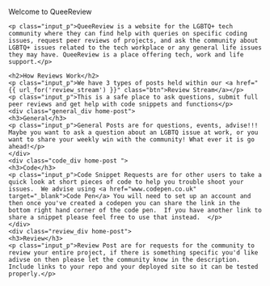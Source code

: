 
Welcome to QueeReview

    <p class="input_p">QueeReview is a website for the LGBTQ+ tech community where they can find help with queries on specific coding issues, request peer reviews of projects, and ask the community about LGBTQ+ issues related to the tech workplace or any general life issues they may have. QueeReview is a place offering tech, work and life support.</p>

    <h2>How Reviews Work</h2>
    <p class="input_p">We have 3 types of posts held within our <a href="{{ url_for('review_stream') }}" class="btn">Review Stream</a></p>
    <p class="input_p">This is a safe place to ask questions, submit full peer reviews and get help with code snippets and functions</p>
    <div class="general_div home-post">
    <h3>General</h3>
    <p class="input_p">General Posts are for questions, events, advise!!! Maybe you want to ask a question about an LGBTQ issue at work, or you want to share your weekly win with the community! What ever it is go ahead!</p>
    </div>
    <div class="code_div home-post ">
    <h3>Code</h3>
    <p class="input_p">Code Snippet Requests are for other users to take a quick look at short pieces of code to help you trouble shoot your issues.  We advise using <a href="www.codepen.co.uk" target="_blank">Code Pen</a> You will need to set up an account and then once you've created a codepen you can share the link in the bottom right hand corner of the code pen.  If you have another link to share a snippet please feel free to use that instead.  </p>
    </div>
    <div class="review_div home-post">
    <h3>Review</h3>
    <p class="input_p">Review Post are for requests for the community to review your entire project, if there is something specific you'd like adivse on then please let the community know in the description.  Include links to your repo and your deployed site so it can be tested properly.</p>

